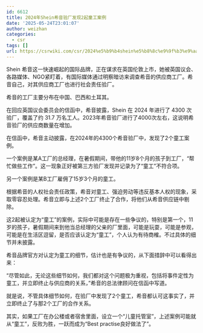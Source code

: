 ```yaml
---
id: 6612
title: 2024年Shein希音验厂发现2起童工案例
date: '2025-05-24T23:01:07'
author: weizhan
categories:
  - csr
tags: []
url: https://csrwiki.com/csr/2024%e5%b9%b4shein%e5%b8%8c%e9%9f%b3%e9%aa%8c%e5%8e%82%e5%8f%91%e7%8e%b02%e8%b5%b7%e7%ab%a5%e5%b7%a5%e6%a1%88%e4%be%8b
---
```


Shein 希音这一快速崛起的国际品牌，正在谋求在英国伦敦上市，她被英国议会、各路媒体、NGO紧盯着，有国际媒体通过明察暗访来调查希音的供应商工厂。希音自己，对其供应商工厂也进行社会责任验厂。

希音的工厂主要分布在中国、巴西和土耳其。

在回应英国议会委员会的信函中，希音披露，Shein 在 2024 年进行了 4300 次验厂，覆盖了约 31.7 万名工人。2023年希音验厂进行了4000次左右，这说明希音验厂的供应商数量在增加。

在信函中，希音主动披露，在2024年的4300个希音验厂中，发现了2个童工案例。

一个案例是某A工厂的总经理，在暑假期间，带他的11岁8个月的孩子到工厂，“帮忙做些工作”。这一现象正好被第三方验厂发现并记录为了“童工”不符合项。

另一个案例是某B工厂雇佣了15岁3个月的童工。

根据希音的人权社会责任政策，希音对童工、强迫劳动等违反基本人权的现象，采取零容忍处理。希音立即与上述2个工厂终止了合作，将他们从希音供应链中剔除。

这2起被认定为“童工”的案例，实际中可能是存在一些争议的，特别是第一个，11岁的孩子，暑假期间来到他当总经理的父亲的厂里面，可能是玩耍，可能是参观，可能是在生活区逗留，是否应该认定为“童工”，个人认为有待商榷。不过具体的细节并未披露。

希音品牌官方对认定为童工的细节，估计也是有争议的，从下面措辞中可以看得出来：

“尽管如此，无论这些细节如何，我们都对这个问题极为重视，包括将事件定性为童工，并立即终止与供应商的关系，”希音的总法律顾问在信函中写道。

就是说，不管具体细节如何，在验厂中发现了2个童工，希音都认可这事实了，并立即终止了与那2个工厂的合作关系。

其实，如果工厂在办公楼或者宿舍里面，设立一个“儿童托管室”，上述案例可能就从“童工”，反败为胜，一跃而成为“Best practise良好做法了”。
